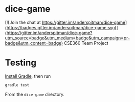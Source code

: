 # dice-game

[![Join the chat at https://gitter.im/anderspitman/dice-game](https://badges.gitter.im/anderspitman/dice-game.svg)](https://gitter.im/anderspitman/dice-game?utm_source=badge&utm_medium=badge&utm_campaign=pr-badge&utm_content=badge)
CSE360 Team Project

# Testing
[Install Gradle](https://docs.gradle.org/current/userguide/installation.html),
then run

```bash
gradle test
```

From the `dice-game` directory.
